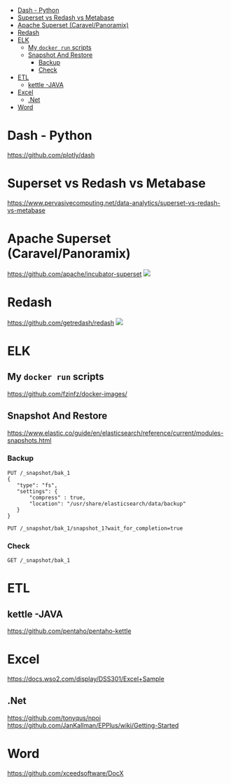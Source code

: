 <!-- TOC -->

- [Dash - Python](#dash---python)
- [Superset vs Redash vs Metabase](#superset-vs-redash-vs-metabase)
- [Apache Superset (Caravel/Panoramix)](#apache-superset-caravelpanoramix)
- [Redash](#redash)
- [ELK](#elk)
    - [My `docker run` scripts](#my-docker-run-scripts)
    - [Snapshot And Restore](#snapshot-and-restore)
        - [Backup](#backup)
        - [Check](#check)
- [ETL](#etl)
    - [kettle -JAVA](#kettle--java)
- [Excel](#excel)
    - [.Net](#net)
- [Word](#word)

<!-- /TOC -->
# Dash - Python
https://github.com/plotly/dash

# Superset vs Redash vs Metabase
https://www.pervasivecomputing.net/data-analytics/superset-vs-redash-vs-metabase

# Apache Superset (Caravel/Panoramix)
https://github.com/apache/incubator-superset
![](https://cloud.githubusercontent.com/assets/130878/20371438/a703a2a0-ac19-11e6-80c4-00a47c2eb644.gif)

# Redash 
https://github.com/getredash/redash
![](https://cloud.githubusercontent.com/assets/71468/17391289/8e83878e-5a1d-11e6-8938-af9054a33b19.gif)

# ELK
## My `docker run` scripts
https://github.com/fzinfz/docker-images/

## Snapshot And Restore
https://www.elastic.co/guide/en/elasticsearch/reference/current/modules-snapshots.html

### Backup
```
PUT /_snapshot/bak_1
{
   "type": "fs",
   "settings": {
       "compress" : true,
       "location": "/usr/share/elasticsearch/data/backup"
   }
}

PUT /_snapshot/bak_1/snapshot_1?wait_for_completion=true
```

### Check
```
GET /_snapshot/bak_1
```

# ETL
## kettle -JAVA
https://github.com/pentaho/pentaho-kettle

# Excel
https://docs.wso2.com/display/DSS301/Excel+Sample

## .Net
https://github.com/tonyqus/npoi  
https://github.com/JanKallman/EPPlus/wiki/Getting-Started

# Word
https://github.com/xceedsoftware/DocX